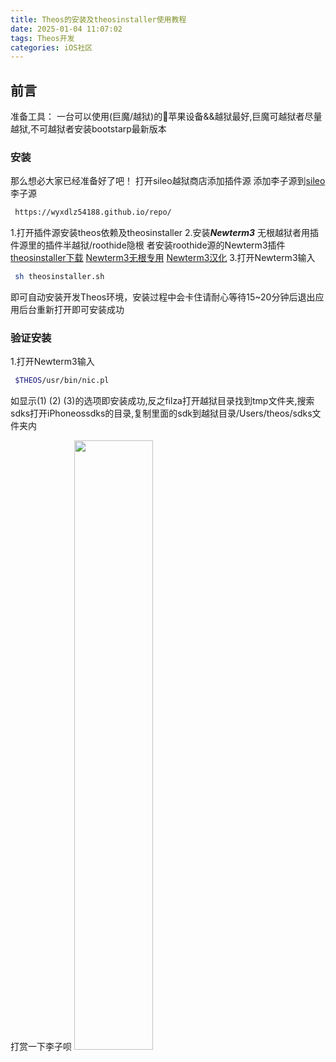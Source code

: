 ```yaml
---
title: Theos的安装及theosinstaller使用教程
date: 2025-01-04 11:07:02
tags: Theos开发
categories: iOS社区
---
```


## 前言
准备工具：
一台可以使用(巨魔/越狱)的🍎苹果设备&&越狱最好,巨魔可越狱者尽量越狱,不可越狱者安装bootstarp最新版本

### 安装
那么想必大家已经准备好了吧！
打开sileo越狱商店添加插件源
添加李子源到[sileo](sileo://source/https://wyxdlz54188.github.io/repo/)
李子源
``` bash
 https://wyxdlz54188.github.io/repo/
```
1.打开插件源安装theos依赖及theosinstaller
2.安装***Newterm3*** 
无根越狱者用插件源里的插件半越狱/roothide隐根 者安装roothide源的Newterm3插件
[theosinstaller下载](https://wyxdlz54188.github.io/repo/debs/theosinstaller.deb)
[Newterm3无根专用](https://wyxdlz54188.github.io/repo/debs/ws.hbang.newterm3_3.0_iphoneos-arm64.deb)
[Newterm3汉化](https://wyxdlz54188.github.io/repo/debs/lizi.newterm.cn_1.0_iphoneos-arm64.deb)
3.打开Newterm3输入
``` bash
 sh theosinstaller.sh
```
即可自动安装开发Theos环境，安装过程中会卡住请耐心等待15~20分钟后退出应用后台重新打开即可安装成功
### 验证安装
1.打开Newterm3输入
``` bash
 $THEOS/usr/bin/nic.pl
```
如显示(1) (2) (3)的选项即安装成功,反之filza打开越狱目录找到tmp文件夹,搜索sdks打开iPhoneossdks的目录,复制里面的sdk到越狱目录/Users/theos/sdks文件夹内

打赏一下李子呗
<img src="/img/wechat.png" width="50%">